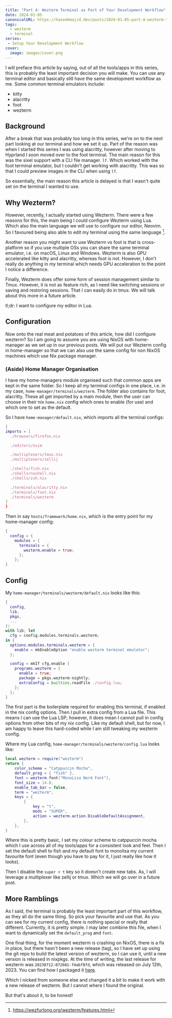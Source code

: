 ```yaml
---
title: "Part 4: Wezterm Terminal as Part of Your Development Workflow"
date: 2024-01-05
canonicalURL: https://haseebmajid.dev/posts/2024-01-05-part-4-wezterm-terminal-as-part-of-your-development-workflow
tags:
  - wezterm
  - terminal
series:
 - Setup Your Development Workflow
cover:
  image: images/cover.png
---
```


I will preface this article by saying, out of all the tools/apps in this series, this is probably the least important 
decision you will make. You can use any terminal editor and basically still have the same development workflow as me.
Some common terminal emulators include:

- kitty
- alacritty
- foot
- wezterm

## Background

After a break that was probably too long in this series, we're on to the next part looking at our terminal and how we 
set it up. Part of the reason was when I started this series I was using alacritty, however after moving to 
Hyprland I soon moved over to the foot terminal. The main reason for this was the sixel support with a CLI file manager. 
`lf`. Which worked with the foot terminal emulator, but I couldn't get working with alacritty. This was so that I could 
preview images in the CLI when using `lf`.

So essentially, the main reason this article is delayed is that I wasn't quite set on the terminal I wanted to use.

## Why Wezterm?

However, recently, I actually started using Wezterm. There were a few reasons for this, the main being I could configure 
Wezterm using Lua. Which also the main language we will use to configure our editor, Neovim. So I favoured 
being also able to edit my terminal using the same language [^1].

Another reason you might want to use Wezterm vs foot is that is cross-platform so if you use multiple OSs you can share 
the same terminal emulator, i.e. on macOS, Linux and Windows. Wezterm is also GPU accelerated like kitty and alacritty,
whereas foot is not. However, I don't really do anything in my terminal which needs GPU acceleration to the point I 
notice a difference.

Finally, Wezterm does offer some form of session management similar to Tmux. However, it is not as feature rich, as I need
like switching sessions or saving and restoring sessions. That I can easily do in tmux. We will talk about this more
in a future article.

tl;dr: I want to configure my editor in Lua.

## Configuration

Now onto the real meat and potatoes of this article, how did I configure wezterm?
So I am going to assume you are using NixOS with home-manager as we set up in our previous posts.
We will put our Wezterm config in home-manager so that we can also use the same config for non NixOS machines which
use Nix package manager.

### (Aside) Home Manager Organisation

I have my home-managers module organised such that common apps are kept in the same folder. So I keep all my terminal
configs in one place, i.e. in my case, `home-manager/terminals/wezterm`. The folder also contains for foot, alacritty.
These all get imported by a main module, then the user can choose in their nix `home.nix` config which ones to enable 
(for use) and which one to set as the default.

So I have `home-manager/default.nix`, which imports all the terminal configs:

```nix {hl_lines=[14-16]}
{
imports = [
  ./browsers/firefox.nix

  ./editors/nvim

  ./multiplexers/tmux.nix
  ./multiplexers/zellij

  ./shells/fish.nix
  ./shells/nushell.nix
  ./shells/zsh.nix

  ./terminals/alacritty.nix
  ./terminals/foot.nix
  ./terminals/wezterm
]
}
```

Then in say `hosts/framework/home.nix`, which is the entry point for my home-manager config:

```nix
{
  config = {
    modules = {
      terminals = {
        wezterm.enable = true;
      };
    };
}
```

## Config

My `home-manager/terminals/wezterm/default.nix` looks like this:

```nix
{
  config,
  lib,
  pkgs,
  ...
}:
with lib; let
  cfg = config.modules.terminals.wezterm;
in {
  options.modules.terminals.wezterm = {
    enable = mkEnableOption "enable wezterm terminal emulator";
  };

  config = mkIf cfg.enable {
    programs.wezterm = {
      enable = true;
      package = pkgs.wezterm-nightly;
      extraConfig = builtins.readFile ./config.lua;
    };
  };
}
```

The first part is the boilerplate required for enabling this terminal, if enabled in the nix config options. Then 
I pull in extra config from a Lua file. This means I can use the Lua LSP; however, it does mean I cannot pull in 
config options from other bits of my nix config. Like my default shell, but for now, I am happy to leave this hard-coded 
while I am still tweaking my wezterm config.

Where my Lua config, `home-manager/terminals/wezterm/config.lua` looks like:

```lua 
local wezterm = require("wezterm")
return {
	color_scheme = "Catppuccin Mocha",
	default_prog = { "fish" },
	font = wezterm.font("MonoLisa Nerd Font"),
	font_size = 14.0,
	enable_tab_bar = false,
	term = "wezterm",
	keys = {
		{
			key = "t",
			mods = "SUPER",
			action = wezterm.action.DisableDefaultAssignment,
		},
	},
}
```

Where this is pretty basic, I set my colour scheme to catppuccin mocha which I use across all of my tools/apps for a 
consistent look and feel. Then I set the default shell to fish and my default font to monolisa my current favourite 
font (even though you have to pay for it, I just really like how it looks).

Then I disable the `super + t` key so it doesn't create new tabs. As, I will leverage a multiplexer like zellij or tmux.
Which we will go over in a future post.

## More Ramblings

As I said, the terminal is probably the least important part of this workflow, as they  all do the same thing. So 
pick your favourite and use that. As you can see for my current config, there is nothing special or really that different.
Currently, it is pretty simple. I may later combine this file, when I want to dynamically set the `default_prog` and
`font`.

One final thing, for the moment wezterm is crashing on NixOS, there is a fix in place, but there hasn't been a 
new release (tag), so I have set up using the git repo to build the latest version of wezterm, so I can use it, until 
a new version is released in nixpkgs. At the time of writing, the last release for wezterm was `20230712-072601-f4abf8fd`,
which was released on July 12th, 2023. You can find how I packaged it 
[here](https://gitlab.com/hmajid2301/dotfiles/-/blob/b9f1454e8bc07d4af7192c5a48a53a765d586646/pkgs/wezterm-nightly/default.nix).

Which I nicked from someone else and changed it a bit to make it work with a new release of wezterm. But I cannot 
where I found the original.

But that's about it, to be honest!

[^1]: https://wezfurlong.org/wezterm/features.html



